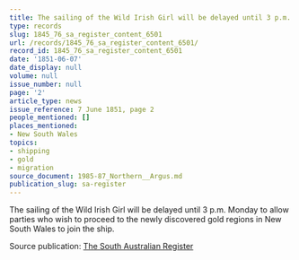 ```yaml
---
title: The sailing of the Wild Irish Girl will be delayed until 3 p.m. Monday
type: records
slug: 1845_76_sa_register_content_6501
url: /records/1845_76_sa_register_content_6501/
record_id: 1845_76_sa_register_content_6501
date: '1851-06-07'
date_display: null
volume: null
issue_number: null
page: '2'
article_type: news
issue_reference: 7 June 1851, page 2
people_mentioned: []
places_mentioned:
- New South Wales
topics:
- shipping
- gold
- migration
source_document: 1985-87_Northern__Argus.md
publication_slug: sa-register
---
```


The sailing of the Wild Irish Girl will be delayed until 3 p.m. Monday to allow parties who wish to proceed to the newly discovered gold regions in New South Wales to join the ship.

Source publication: [The South Australian Register](/publications/sa-register/)
